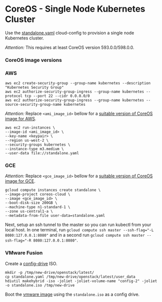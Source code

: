 # CoreOS - Single Node Kubernetes Cluster

Use the [standalone.yaml](cloud-configs/standalone.yaml) cloud-config to provision a single node Kubernetes cluster.

*Attention:* This requires at least CoreOS version 593.0.0/598.0.0.

### CoreOS image versions

### AWS

```
aws ec2 create-security-group --group-name kubernetes --description "Kubernetes Security Group"
aws ec2 authorize-security-group-ingress --group-name kubernetes --protocol tcp --port 22 --cidr 0.0.0.0/0
aws ec2 authorize-security-group-ingress --group-name kubernetes --source-security-group-name kubernetes
```

*Attention:* Replace ```<ami_image_id>``` bellow for a [suitable version of CoreOS image for AWS](https://coreos.com/docs/running-coreos/cloud-providers/ec2/).

```
aws ec2 run-instances \
--image-id <ami_image_id> \
--key-name <keypair> \
--region us-west-2 \
--security-groups kubernetes \
--instance-type m3.medium \
--user-data file://standalone.yaml
```

### GCE

*Attention:* Replace ```<gce_image_id>``` bellow for a [suitable version of CoreOS image for GCE](https://coreos.com/docs/running-coreos/cloud-providers/google-compute-engine/).

```
gcloud compute instances create standalone \
--image-project coreos-cloud \
--image <gce_image_id> \
--boot-disk-size 200GB \
--machine-type n1-standard-1 \
--zone us-central1-a \
--metadata-from-file user-data=standalone.yaml 
```

Next, setup an ssh tunnel to the master so you can run kubectl from your local host.
In one terminal, run `gcloud compute ssh master --ssh-flag="-L 8080:127.0.0.1:8080"` and in a second
run `gcloud compute ssh master --ssh-flag="-R 8080:127.0.0.1:8080"`.


### VMware Fusion

Create a [config-drive](https://coreos.com/docs/cluster-management/setup/cloudinit-config-drive) ISO.

```
mkdir -p /tmp/new-drive/openstack/latest/
cp standalone.yaml /tmp/new-drive/openstack/latest/user_data
hdiutil makehybrid -iso -joliet -joliet-volume-name "config-2" -joliet -o standalone.iso /tmp/new-drive
```

Boot the [vmware image](https://coreos.com/docs/running-coreos/platforms/vmware) using the `standalone.iso` as a config drive.
